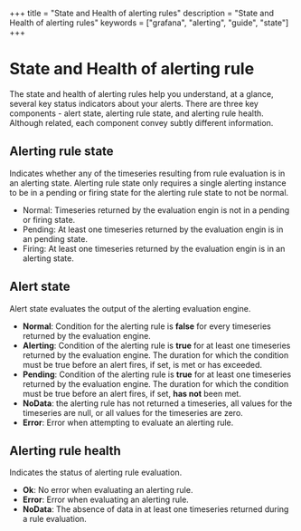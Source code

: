 +++
title = "State and Health of alerting rules"
description = "State and Health of alerting rules"
keywords = ["grafana", "alerting", "guide", "state"]
+++

# State and Health of alerting rule

The state and health of alerting rules help you understand, at a glance, several key status indicators about your alerts. There are three key components - alert state, alerting rule state, and alerting rule health. Although related, each component convey subtly different information.

## Alerting rule state

Indicates whether any of the timeseries resulting from rule evaluation is in an alerting state. Alerting rule state only requires a single alerting instance to be in a pending or firing state for the alerting rule state to not be normal.

- Normal: Timeseries returned  by the evaluation engin is not in a pending or firing state.
- Pending: At least one timeseries returned  by the evaluation engin is in an pending state.
- Firing: At least one timeseries returned  by the evaluation engin is in an alerting state.

## Alert state

Alert state evaluates the output of the alerting evaluation engine.

- **Normal**: Condition for the alerting rule is **false** for every timeseries returned by the evaluation engine.
- **Alerting**: Condition of the alerting rule is **true** for at least one timeseries returned by the evaluation engine. The duration for which the condition must be true before an alert fires, if set, is met or has exceeded.
- **Pending**: Condition of the alerting rule is **true** for at least one timeseries returned by the evaluation engine. The duration for which the condition must be true before an alert fires, if set, **has not** been met.
- **NoData**: the alerting rule has not returned a timeseries, all values for the timeseries are null, or all values for the timeseries are zero.
- **Error**: Error when attempting to evaluate an alerting rule.

## Alerting rule health

Indicates the status of alerting rule evaluation.

- **Ok**: No error when evaluating an alerting rule.
- **Error**: Error when evaluating an alerting rule.
- **NoData**: The absence of data in at least one timeseries returned during a rule evaluation.
